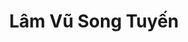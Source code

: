 ---
layout: album_gallery
resource: instagram
title: "Lâm Vũ Song Tuyến"
description: "Instagram albums of Lâm Vũ Song Tuyến</br>. Username: _beeemm_"
active: gallery
images:
- image_path: /beeemm_/0/20240709_112943_450451539_492367646642385_6117774996972462214_n.jpg
  gallery-folder: /gallery/beeemm_/0/
  gallery-name: 0
  gallery-date: March 2025
- image_path: /beeemm_/1/20250306_183648_482862072_18493135120002844_5633146751209895937_n.jpg
  gallery-folder: /gallery/beeemm_/1/
  gallery-name: 1
  gallery-date: March 2025
- image_path: /beeemm_/2/20231124_173751_404333416_880020807043774_8504733778871013867_n.jpg
  gallery-folder: /gallery/beeemm_/2/
  gallery-name: 2
  gallery-date: March 2025
---